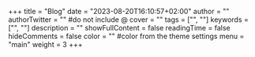 +++
title = "Blog"
date = "2023-08-20T16:10:57+02:00"
author = ""
authorTwitter = "" #do not include @
cover = ""
tags = ["", ""]
keywords = ["", ""]
description = ""
showFullContent = false
readingTime = false
hideComments = false
color = "" #color from the theme settings
menu = "main"
weight = 3
+++
